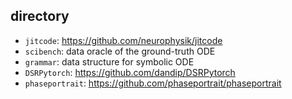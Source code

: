 

## directory
- `jitcode`: https://github.com/neurophysik/jitcode
- `scibench`: data oracle of the ground-truth ODE
- `grammar`: data structure for symbolic ODE
- `DSRPytorch`: https://github.com/dandip/DSRPytorch
- `phaseportrait`: https://github.com/phaseportrait/phaseportrait

